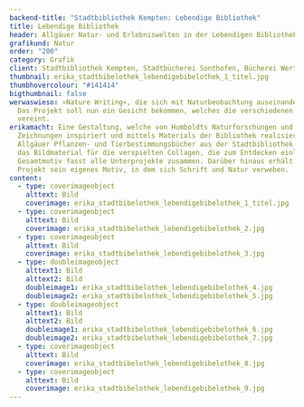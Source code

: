 ```yaml
---
backend-title: "Stadtbibliothek Kempten: Lebendige Bibliothek"
title: Lebendige Bibliothek
header: Allgäuer Natur- und Erlebniswelten in der Lebendigen Bibliothek
grafikund: Natur
order: "200"
category: Grafik
client: Stadtbibliothek Kempten, Stadtbücherei Sonthofen, Bücherei Wertach
thumbnail: erika_stadtbibelothek_lebendigebibelothek_1_titel.jpg
thumbhovercolour: "#141414"
bigthumbnail: false
werwaswieso: »Nature Writing«, die sich mit Naturbeobachtung auseinandersetzt.
  Das Projekt soll nun ein Gesicht bekommen, welches die verschiedenen Formate
  vereint.
erikamacht: Eine Gestaltung, welche von Humboldts Naturforschungen und
  Zeichnungen inspiriert und mittels Materials der Bibliothek realisiert wurde.
  Allgäuer Pflanzen- und Tierbestimmungsbücher aus der Stadtbibliothek liefern
  das Bildmaterial für die verspielten Collagen, die zum Entdecken einladen. Ein
  Gesamtmotiv fasst alle Unterprojekte zusammen. Darüber hinaus erhält jedes
  Projekt sein eigenes Motiv, in dem sich Schrift und Natur verweben.
content:
  - type: coverimageobject
    alttext: Bild
    coverimage: erika_stadtbibelothek_lebendigebibelothek_1_titel.jpg
  - type: coverimageobject
    alttext: Bild
    coverimage: erika_stadtbibelothek_lebendigebibelothek_2.jpg
  - type: coverimageobject
    alttext: Bild
    coverimage: erika_stadtbibelothek_lebendigebibelothek_3.jpg
  - type: doubleimageobject
    alttext1: Bild
    alttext2: Bild
    doubleimage1: erika_stadtbibelothek_lebendigebibelothek_4.jpg
    doubleimage2: erika_stadtbibelothek_lebendigebibelothek_5.jpg
  - type: doubleimageobject
    alttext1: Bild
    alttext2: Bild
    doubleimage1: erika_stadtbibelothek_lebendigebibelothek_6.jpg
    doubleimage2: erika_stadtbibelothek_lebendigebibelothek_7.jpg
  - type: coverimageobject
    alttext: Bild
    coverimage: erika_stadtbibelothek_lebendigebibelothek_8.jpg
  - type: coverimageobject
    alttext: Bild
    coverimage: erika_stadtbibelothek_lebendigebibelothek_9.jpg
---
```

